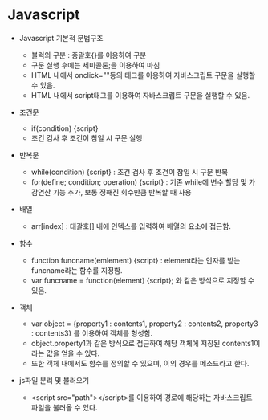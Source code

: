 # Javascript

- Javascript 기본적 문법구조   
  + 블럭의 구분 : 중괄호{}를 이용하여 구분   
  + 구문 실행 후에는 세미콜론;을 이용하여 마침   
  + HTML 내에서 onclick=""등의 태그를 이용하여 자바스크립트 구문을 실행할 수 있음.   
  + HTML 내에서 script태그를 이용하여 자바스크립트 구문을 실행할 수 있음.   
   
- 조건문   
  + if(condition) {script}   
  + 조건 검사 후 조건이 참일 시 구문 실행    
   
- 반복문   
  + while(condition) {script} : 조건 검사 후 조건이 참일 시 구문 반복   
  + for(define; condition; operation) {script} : 기존 while에 변수 할당 및 가감연산 기능 추가, 보통 정해진 회수만큼 반복할 때 사용   
    
- 배열    
  + arr[index] : 대괄호[] 내에 인덱스를 입력하여 배열의 요소에 접근함.   
  
- 함수   
  + function funcname(emlement) {script} : element라는 인자를 받는 funcname라는 함수를 지정함.
  + var funcname = function(element) {script}; 와 같은 방식으로 지정할 수 있음.
   
- 객체   
  + var object = {property1 : contents1, property2 : contents2, property3 : contents3} 를 이용하여 객체를 형성함.
  + object.property1과 같은 방식으로 접근하여 해당 객체에 저장된 contents1이라는 값을 얻을 수 있다.
  + 또한 객체 내에서도 함수를 정의할 수 있으며, 이의 경우를 메소드라고 한다.
  
- js파일 분리 및 불러오기
  + &lt;script src="path">&lt;/script>를 이용하여 경로에 해당하는 자바스크립트 파일을 불러올 수 있다.
   
